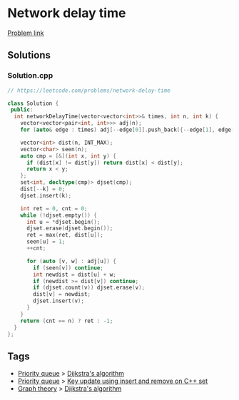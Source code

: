 # Network delay time

[Problem link](https://leetcode.com/problems/network-delay-time)

## Solutions


### Solution.cpp
```cpp
// https://leetcode.com/problems/network-delay-time

class Solution {
 public:
  int networkDelayTime(vector<vector<int>>& times, int n, int k) {
    vector<vector<pair<int, int>>> adj(n);
    for (auto& edge : times) adj[--edge[0]].push_back({--edge[1], edge[2]});

    vector<int> dist(n, INT_MAX);
    vector<char> seen(n);
    auto cmp = [&](int x, int y) {
      if (dist[x] != dist[y]) return dist[x] < dist[y];
      return x < y;
    };
    set<int, decltype(cmp)> djset(cmp);
    dist[--k] = 0;
    djset.insert(k);

    int ret = 0, cnt = 0;
    while (!djset.empty()) {
      int u = *djset.begin();
      djset.erase(djset.begin());
      ret = max(ret, dist[u]);
      seen[u] = 1;
      ++cnt;

      for (auto [v, w] : adj[u]) {
        if (seen[v]) continue;
        int newdist = dist[u] + w;
        if (newdist >= dist[v]) continue;
        if (djset.count(v)) djset.erase(v);
        dist[v] = newdist;
        djset.insert(v);
      }
    }
    return (cnt == n) ? ret : -1;
  }
};
```
## Tags

* [Priority queue](/README.md#Priority_queue) > [Dijkstra's algorithm](/README.md#Priority_queue-Dijkstra_s_algorithm)
* [Priority queue](/README.md#Priority_queue) > [Key update using insert and remove on C++ set](/README.md#Priority_queue-Key_update_using_insert_and_remove_on_C___set)
* [Graph theory](/README.md#Graph_theory) > [Dijkstra's algorithm](/README.md#Graph_theory-Dijkstra_s_algorithm)
